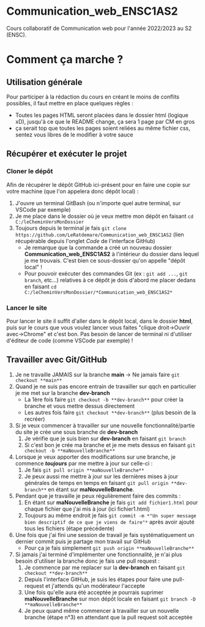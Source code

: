 # Communication_web_ENSC1AS2
Cours collaboratif de Communication web pour l'année 2022/2023 au S2 (ENSC).

# Comment ça marche ?

## Utilisation générale

Pour participer à la rédaction du cours en créant le moins de conflits possibles, il faut mettre en place quelques règles :
  - Toutes les pages HTML seront placées dans le dossier html (logique xD), jusqu'à ce que le README change, ça sera 1 page par CM en gros
  - ça serait top que toutes les pages soient reliées au même fichier css, sentez vous libres de le modifier à votre sauce

## Récupérer et exécuter le projet

### Cloner le dépôt
Afin de récupérer le dépôt GitHub ici-présent pour en faire une copie sur votre machine (que l'on appelera donc dépôt local) :
1. J'ouvre un terminal GitBash (ou n'importe quel autre terminal, sur VSCode par exemple)
2. Je me place dans le dossier où je veux mettre mon dépôt en faisant `cd C:/leCheminVersMonDossier`
3. Toujours depuis le terminal je fais `git clone https://github.com/LeRatdemare/Communication_web_ENSC1AS2` (lien récupérable depuis l'onglet *Code* de l'interface GitHub)
    - Je remarque que la commande a créé un nouveau dossier **Communication_web_ENSC1AS2** à l'intérieur du dossier dans lequel je me trouvais. C'est bien ce sous-dossier qu'on appelle "dépôt local" !
    - Pour pouvoir exécuter des commandes Git (ex : `git add ...`, `git branch`, etc...) relatives à ce dépôt je dois d'abord me placer dedans en faisant `cd C:/leCheminVersMonDossier/*Communication_web_ENSC1AS2*`

### Lancer le site

Pour lancer le site il suffit d'aller dans le dépôt local, dans le dossier **html**, puis sur le cours que vous voulez lancer vous faites "clique droit->Ouvrir avec->Chrome" et c'est bon.
Pas besoin de lancer de terminal ni d'utiliser d'éditeur de code (comme VSCode par exemple) !

## Travailler avec Git/GitHub

1. Je ne travaille JAMAIS sur la branche **main** -> Ne jamais faire `git checkout **main**`
2. Quand je ne suis pas encore entrain de travailler sur qqch en particulier je me met sur la branche **dev-branch**
    - La 1ère fois faire `git checkout -b **dev-branch**` pour créer la branche et vous mettre dessus directement
    - Les autres fois faire `git checkout **dev-branch**` (plus besoin de la recréer)
3. Si je veux commencer à travailler sur une nouvelle fonctionnalité/partie du site je crée une sous branche de **dev-branch**
    1. Je vérifie que je suis bien sur **dev-branch** en faisant `git branch`
    2. Si c'est bon je crée ma branche et je me mets dessus en faisant `git checkout -b **maNouvelleBranche**`
4. Lorsque je veux apporter des modifications sur une branche, je commence ***toujours*** par me mettre à jour sur celle-ci :
    1. Je fais `git pull origin **maNouvelleBranche**`
    2. Je peux aussi me mettre à jour sur les dernières mises à jour générales de temps en temps en faisant `git pull origin **dev-branch**` en étant sur **maNouvelleBranche**.
5. Pendant que je travaille je peux régulièrement faire des commits :
    1. En étant sur **maNouvelleBranche** je fais `git add fichier1.html` pour chaque fichier que j'ai mis à jour (ici fichier1.html)
    2. Toujours au même endroit je fais `git commit -m *"Un super message bien descriptif de ce que je viens de faire"*` après avoir ajouté tous les fichiers (étape précédente)
6. Une fois que j'ai fini une session de travail je fais systématiquement un dernier commit puis je partage mon travail sur GitHub
    - Pour ça je fais simplement `git push origin **maNouvelleBranche**`
7. Si jamais j'ai terminé d'implémenter une fonctionnalité, je n'ai plus besoin d'utiliser la branche donc je fais une pull request :
    1. Je commence par me replacer sur la **dev-branch** en faisant `git checkout **dev-branch**`
    2. Depuis l'interface GitHub, je suis les étapes pour faire une pull-request et j'attends qu'un modérateur l'accepte
    3. Une fois qu'elle aura été acceptée je pourrais suprimer **maNouvelleBranche** sur mon dépôt locale en faisant `git branch -D **maNouvelleBranche**`
    4. Je peux quand même commencer à travailler sur un nouvelle branche (étape n°3) en attendant que la pull request soit acceptée
  
